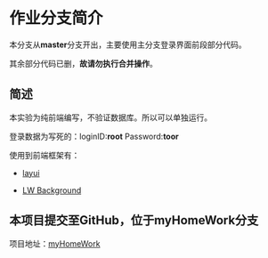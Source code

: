 # 作业分支简介

本分支从**master**分支开出，主要使用主分支登录界面前段部分代码。

其余部分代码已删，**故请勿执行合并操作**。

## 简述

本实验为纯前端编写，不验证数据库。所以可以单独运行。

登录数据为写死的：loginID:**root** Password:**toor**

使用到前端框架有：

* [layui](http://www.layui.com/)

* [LW Background](https://codepen.io/lammworks/pen/xGReXb)

## 本项目提交至GitHub，位于myHomeWork分支

项目地址：[myHomeWork](https://github.com/inkss/hotelbook-JavaWeb/tree/myHomework)